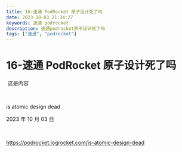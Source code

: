 ```yaml
---
title: 16-速通 PodRocket 原子设计死了吗
date: 2023-10-03 21:34:27
keywords: 速通 podrocket
description: 速通podrocket原子设计死了吗‍‍
tags: ["速通", "podrocket"]
---
```


# 16-速通 PodRocket 原子设计死了吗

‍
这是内容

‍

is atomic design dead

2023 年 10 月 03 日

‍

<https://podrocket.logrocket.com/is-atomic-design-dead>

‍
